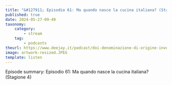 ```yaml
---
title: "&#127911; Episodio 61: Ma quando nasce la cucina italiana? (Stagione 4)"
published: true
date: 2024-05-27-09-49
taxonomy:
    category:
        - stream
    tag:
        - podcasts
theurl: https://www.deejay.it/podcast/doi-denominazione-di-origine-inventata/stagione-1-di-doi-denominazione-di-origine-inventata/episodio-61-ma-quando-nasce-la-cucina-italiana-stagione-4/
image: artwork-resized.JPEG
template: listen
---
```


Episode summary: Episodio 61: Ma quando nasce la cucina italiana? (Stagione 4)
